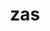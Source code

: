 ---
category: 3-letters
denotation: null
name: zas
reference_link: https://www.etymonline.com/word/zas
root_language: null
root_name: null
title: zas
type: free
word_sums:
- respelling: zas
  sum: 'Zas + '
---